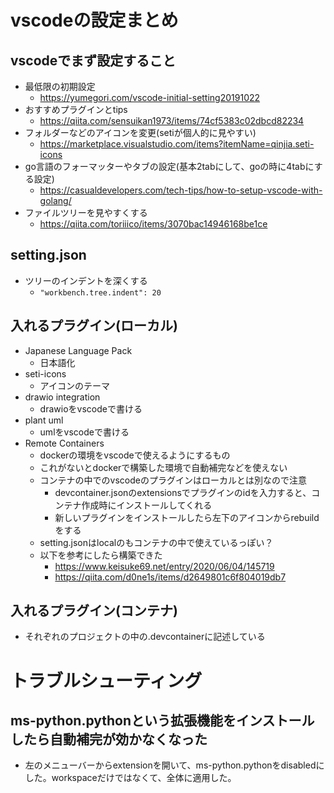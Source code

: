 # vscodeの設定まとめ

## vscodeでまず設定すること
- 最低限の初期設定
    - https://yumegori.com/vscode-initial-setting20191022
- おすすめプラグインとtips
    - https://qiita.com/sensuikan1973/items/74cf5383c02dbcd82234
- フォルダーなどのアイコンを変更(setiが個人的に見やすい)
    - https://marketplace.visualstudio.com/items?itemName=qinjia.seti-icons
- go言語のフォーマッターやタブの設定(基本2tabにして、goの時に4tabにする設定)
    - https://casualdevelopers.com/tech-tips/how-to-setup-vscode-with-golang/
- ファイルツリーを見やすくする
    - https://qiita.com/toriiico/items/3070bac14946168be1ce

## setting.json
- ツリーのインデントを深くする
    - `"workbench.tree.indent": 20`

## 入れるプラグイン(ローカル)
- Japanese Language Pack
    - 日本語化
- seti-icons
    - アイコンのテーマ
- drawio integration
    - drawioをvscodeで書ける
- plant uml
    - umlをvscodeで書ける
- Remote Containers
    - dockerの環境をvscodeで使えるようにするもの
    - これがないとdockerで構築した環境で自動補完などを使えない
    - コンテナの中でのvscodeのプラグインはローカルとは別なので注意
        - devcontainer.jsonのextensionsでプラグインのidを入力すると、コンテナ作成時にインストールしてくれる
        - 新しいプラグインをインストールしたら左下のアイコンからrebuildをする
    - setting.jsonはlocalのもコンテナの中で使えているっぽい？
    - 以下を参考にしたら構築できた
        - https://www.keisuke69.net/entry/2020/06/04/145719
        - https://qiita.com/d0ne1s/items/d2649801c6f804019db7

## 入れるプラグイン(コンテナ)
- それぞれのプロジェクトの中の.devcontainerに記述している

# トラブルシューティング
## ms-python.pythonという拡張機能をインストールしたら自動補完が効かなくなった
- 左のメニューバーからextensionを開いて、ms-python.pythonをdisabledにした。workspaceだけではなくて、全体に適用した。
